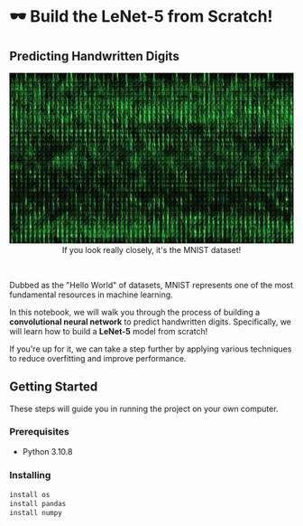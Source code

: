# 🕶️ Build the LeNet-5 from Scratch!

## Predicting Handwritten Digits

<div align="center">
    <img src="MNIST Background Edited.jpg" alt="MNIST Matrix" style="width: 700px;"> 
</div>
<div align="center">
  If you look really closely, it's the MNIST dataset!
</div>

<div>
    
&nbsp;
    
Dubbed as the "Hello World" of datasets, MNIST represents one of the most fundamental resources in machine learning. 

In this notebook, we will walk you through the process of building a **convolutional neural network** to predict handwritten digits. Specifically, we will learn how to build a **LeNet-5** model from scratch! 

If you're up for it, we can take a step further by applying various techniques to reduce overfitting and improve performance.

## Getting Started

These steps will guide you in running the project on your own computer.

### Prerequisites

* Python 3.10.8

### Installing

```
install os
install pandas
install numpy
